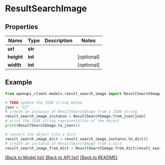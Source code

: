 # ResultSearchImage


## Properties

Name | Type | Description | Notes
------------ | ------------- | ------------- | -------------
**url** | **str** |  | 
**height** | **int** |  | [optional] 
**width** | **int** |  | [optional] 

## Example

```python
from openapi_client.models.result_search_image import ResultSearchImage

# TODO update the JSON string below
json = "{}"
# create an instance of ResultSearchImage from a JSON string
result_search_image_instance = ResultSearchImage.from_json(json)
# print the JSON string representation of the object
print(ResultSearchImage.to_json())

# convert the object into a dict
result_search_image_dict = result_search_image_instance.to_dict()
# create an instance of ResultSearchImage from a dict
result_search_image_from_dict = ResultSearchImage.from_dict(result_search_image_dict)
```
[[Back to Model list]](../README.md#documentation-for-models) [[Back to API list]](../README.md#documentation-for-api-endpoints) [[Back to README]](../README.md)


